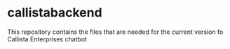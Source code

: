 # callistabackend

This repository contains the files that are needed for the current version fo Callista Enterprises chatbot
